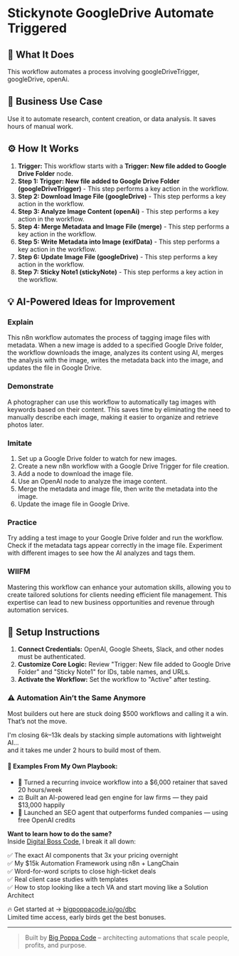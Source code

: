 # Stickynote GoogleDrive Automate Triggered

## 🚀 What It Does
This workflow automates a process involving googleDriveTrigger, googleDrive, openAi.

## 💼 Business Use Case
Use it to automate research, content creation, or data analysis. It saves hours of manual work.

## ⚙️ How It Works
1.  **Trigger:** This workflow starts with a **Trigger: New file added to Google Drive Folder** node.
2. **Step 1: Trigger: New file added to Google Drive Folder (googleDriveTrigger)** - This step performs a key action in the workflow.
3. **Step 2: Download Image File (googleDrive)** - This step performs a key action in the workflow.
4. **Step 3: Analyze Image Content (openAi)** - This step performs a key action in the workflow.
5. **Step 4: Merge Metadata and Image File (merge)** - This step performs a key action in the workflow.
6. **Step 5: Write Metadata into Image (exifData)** - This step performs a key action in the workflow.
7. **Step 6: Update Image File (googleDrive)** - This step performs a key action in the workflow.
8. **Step 7: Sticky Note1 (stickyNote)** - This step performs a key action in the workflow.

## 💡 AI-Powered Ideas for Improvement
### Explain
This n8n workflow automates the process of tagging image files with metadata. When a new image is added to a specified Google Drive folder, the workflow downloads the image, analyzes its content using AI, merges the analysis with the image, writes the metadata back into the image, and updates the file in Google Drive.

### Demonstrate
A photographer can use this workflow to automatically tag images with keywords based on their content. This saves time by eliminating the need to manually describe each image, making it easier to organize and retrieve photos later.

### Imitate
1. Set up a Google Drive folder to watch for new images.
2. Create a new n8n workflow with a Google Drive Trigger for file creation.
3. Add a node to download the image file.
4. Use an OpenAI node to analyze the image content.
5. Merge the metadata and image file, then write the metadata into the image.
6. Update the image file in Google Drive.

### Practice
Try adding a test image to your Google Drive folder and run the workflow. Check if the metadata tags appear correctly in the image file. Experiment with different images to see how the AI analyzes and tags them.

### WIIFM
Mastering this workflow can enhance your automation skills, allowing you to create tailored solutions for clients needing efficient file management. This expertise can lead to new business opportunities and revenue through automation services.

## 🔧 Setup Instructions
1. **Connect Credentials:** OpenAI, Google Sheets, Slack, and other nodes must be authenticated.
2. **Customize Core Logic:** Review "Trigger: New file added to Google Drive Folder" and "Sticky Note1" for IDs, table names, and URLs.
3. **Activate the Workflow:** Set the workflow to "Active" after testing.

### ⚠️ Automation Ain’t the Same Anymore

Most builders out here are stuck doing $500 workflows and calling it a win.  
That’s not the move.  

I'm closing $6k–$13k deals by stacking simple automations with lightweight AI...  
and it takes me under 2 hours to build most of them.

#### 🧠 Examples From My Own Playbook:
- 🔁 Turned a recurring invoice workflow into a $6,000 retainer that saved 20 hours/week  
- ⚖️ Built an AI-powered lead gen engine for law firms — they paid $13,000 happily  
- 🚀 Launched an SEO agent that outperforms funded companies — using free OpenAI credits  

**Want to learn how to do the same?**  
Inside [Digital Boss Code](https://bigpoppacode.io/go/dbc), I break it all down:

✅ The exact AI components that 3x your pricing overnight  
✅ My $15k Automation Framework using n8n + LangChain  
✅ Word-for-word scripts to close high-ticket deals  
✅ Real client case studies with templates  
✅ How to stop looking like a tech VA and start moving like a Solution Architect  

🔥 Get started at → [bigpoppacode.io/go/dbc](https://bigpoppacode.io/go/dbc)  
Limited time access, early birds get the best bonuses.

---
> Built by [Big Poppa Code](https://bigpoppacode.io) – architecting automations that scale people, profits, and purpose.
